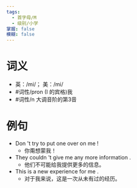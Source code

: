```yaml
---
tags:
  - 首字母/M
  - 级别/小学
掌握: false
模糊: false
---
```

# 词义
- 英：/mi/； 美：/mi/
- #词性/pron  (I 的宾格)我
- #词性/n  大调音阶的第3音
# 例句
- Don 't try to put one over on me !
	- 你甭想蒙我！
- They couldn 't give me any more information .
	- 他们不可能给我提供更多的信息。
- This is a new experience for me .
	- 对于我来说，这是一次从未有过的经历。
